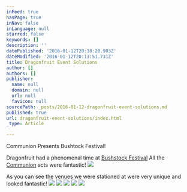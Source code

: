 ```yaml
---
inFeed: true
hasPage: true
inNav: false
inLanguage: null
starred: false
keywords: []
description: ''
datePublished: '2016-01-12T20:18:20.903Z'
dateModified: '2016-01-12T20:13:51.731Z'
title: Dragonfruit Event Solutions
author: []
authors: []
publisher:
  name: null
  domain: null
  url: null
  favicon: null
sourcePath: _posts/2016-01-12-dragonfruit-event-solutions.md
published: true
url: dragonfruit-event-solutions/index.html
_type: Article

---
```

Communion Presents Bushtock Festival!

Dragonfruit had a phenomenal time at [Bushstock Festival][0] All the [Communion][1] acts were fantastic!
![](https://the-grid-user-content.s3-us-west-2.amazonaws.com/b6457cd3-af8b-4b7e-b9db-7ea68cd1604f.jpg)

As you can see the venues we were stationed at were very unique and looked fantastic!
![](https://the-grid-user-content.s3-us-west-2.amazonaws.com/422fe07b-f21d-4e58-867f-1c22ab326851.jpg)
![](https://the-grid-user-content.s3-us-west-2.amazonaws.com/af3d15c6-3ffb-4dc9-9855-1c1cbbddf61a.jpg)
![](https://the-grid-user-content.s3-us-west-2.amazonaws.com/785d287b-5360-4f8c-9209-7332a0de7f43.jpg)
![](https://the-grid-user-content.s3-us-west-2.amazonaws.com/97a70e2e-4a80-4ce9-b013-2b60072dbd1a.jpg)
![](https://the-grid-user-content.s3-us-west-2.amazonaws.com/2ef552ca-7e04-4495-8bf3-5ad923e578cd.jpg)

[0]: http://www.bushstock.co.uk/
[1]: http://www.communionmusic.co.uk/